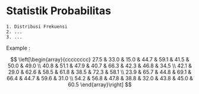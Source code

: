 # Statistik Probabilitas
```
1. Distribusi Frekuensi
2. ...
3. ...
```
Example :

$$
\left[\begin{array}{cccccccc}
27.5 & 33.0 & 15.0 & 44.7 & 59.1 & 41.5 & 50.0 & 49.0 \\
40.8 & 51.1 & 47.9 & 40.7 & 66.3 & 42.3 & 46.8 & 34.5 \\
42.1 & 29.0 & 62.6 & 58.5 & 61.8 & 38.5 & 72.3 & 58.1 \\
23.9 & 65.7 & 44.8 & 69.1 & 66.4 & 44.7 & 59.6 & 31.0 \\
54.2 & 56.8 & 47.8 & 38.8 & 32.0 & 43.8 & 45.0 & 60.5
\end{array}\right]
$$
